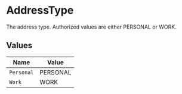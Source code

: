 # AddressType

The address type. Authorized values are either PERSONAL or WORK.


## Values

| Name       | Value      |
| ---------- | ---------- |
| `Personal` | PERSONAL   |
| `Work`     | WORK       |